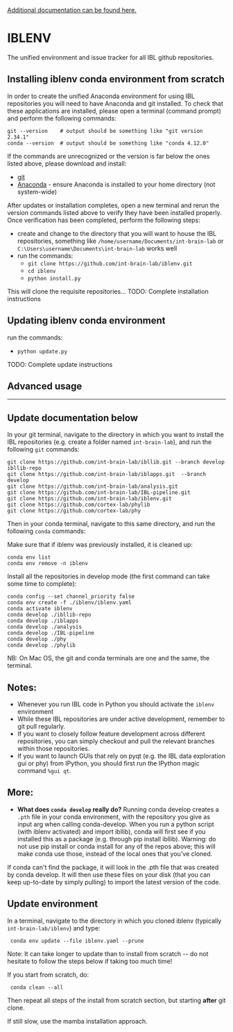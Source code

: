 [Additional documentation can be found here.](https://int-brain-lab.github.io/iblenv/)

# IBLENV
The unified environment and issue tracker for all IBL github repositories.


## Installing iblenv conda environment from scratch
In order to create the unified Anaconda environment for using IBL repositories you will need to have Anaconda and git installed. 
To check that these applications are installed, please open a terminal (command prompt) and perform the following commands:

```
git --version    # output should be something like "git version 2.34.1"
conda --version  # output should be something like "conda 4.12.0"
```

If the commands are unrecognized or the version is far below the ones listed above, please download and install:
* [git](https://git-scm.com/downloads)
* [Anaconda](https://www.anaconda.com/distribution/#download-section) - ensure Anaconda is installed to your home directory (not 
  system-wide)

After updates or installation completes, open a new terminal and rerun the version commands listed above to verify they have 
been installed properly. Once verification has been completed, perform the following steps:
* create and change to the directory that you will want to house the IBL repositories, something like 
`/home/username/Documents/int-brain-lab` or `C:\Users\username\Documents\int-brain-lab` works well
* run the commands:
  * `git clone https://github.com/int-brain-lab/iblenv.git`
  * `cd iblenv`
  * `python install.py`

This will clone the requisite repositories...
TODO: Complete installation instructions


## Updating iblenv conda environment
run the commands:
* `python update.py`

TODO: Complete update instructions



## Advanced usage



---
Update documentation below
---

In your git terminal, navigate to the directory in which you want to install the IBL repositories (e.g. create a folder named `int-brain-lab`), and run the following `git` commands:

```
git clone https://github.com/int-brain-lab/ibllib.git --branch develop ibllib-repo
git clone https://github.com/int-brain-lab/iblapps.git  --branch develop
git clone https://github.com/int-brain-lab/analysis.git
git clone https://github.com/int-brain-lab/IBL-pipeline.git
git clone https://github.com/int-brain-lab/iblenv.git
git clone https://github.com/cortex-lab/phylib
git clone https://github.com/cortex-lab/phy
```

Then in your conda terminal, navigate to this same directory, and run the following `conda` commands:


Make sure that if iblenv was previously installed, it is cleaned up:
```
conda env list
conda env remove -n iblenv
```

Install all the repositories in develop mode (the first command can take some time to complete):
```
conda config --set channel_priority false
conda env create -f ./iblenv/iblenv.yaml
conda activate iblenv
conda develop ./ibllib-repo
conda develop ./iblapps
conda develop ./analysis
conda develop ./IBL-pipeline
conda develop ./phy
conda develop ./phylib
```

NB: On Mac OS, the git and conda terminals are one and the same, the terminal.

## Notes:
- Whenever you run IBL code in Python you should activate the `iblenv` environment
- While these IBL repositories are under active development, remember to git pull regularly.
- If you want to closely follow feature development across different repositories, you can simply checkout and pull the relevant branches within those repositories.
- If you want to launch GUIs that rely on pyqt (e.g. the IBL data exploration gui or phy) from IPython, you should first run the IPython magic command `%gui qt`.

## More:
- **What does `conda develop` really do?** Running conda develop creates a `.pth` file in your conda environment, with the repository you give as input arg when calling conda-develop. When you run a python script (with iblenv activated) and import ibllib), conda will first see if you installed this as a package (e.g. through pip install ibllib). Warning: do not use pip install or conda install for any of the repos above; this will make conda use those, instead of the local ones that you've cloned.

If conda can't find the package, it will look in the .pth file that was created by conda develop. It will then use these files on your disk (that you can keep up-to-date by simply pulling) to import the latest version of the code.

## Update environment

In a terminal, navigate to the directory in which you cloned iblenv (typically `int-brain-lab/iblenv`) and type: 

` conda env update --file iblenv.yaml --prune`

Note: It can take longer to update than to install from scratch -- do not hesitate to follow the steps below if taking too much time!

If you start from scratch, do:

` conda clean --all`

Then repeat all steps of the install from scratch section, but starting **after** git clone.

If still slow, use the mamba installation approach.

